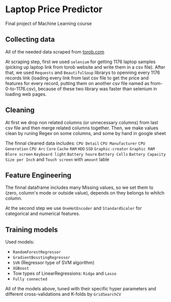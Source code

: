 # Laptop Price Predictor
Final project of Machine Learning course

## Collecting data
All of the needed data scraped from <a href="https://torob.com/search/?query=%D9%84%D9%BE%20%D8%AA%D8%A7%D9%BE&stock_status=new&available=true&category=99">torob.com</a>

At scraping step, first we used ```selenium``` for getting 1176 laptop samples (picking up laptop link from torob website and write them in a csv file). After that, we used ```Requests``` and ```BeautifulSoup``` librarys to openning every 1176 records link (loading every link from last csv file to get the price and features for every record, putting them on another csv file named as from-0-to-1176.csv), because of these two library was faster than selenium in loading web pages.

## Cleaning
At first we drop non related columns (or unnecessary columns) from last csv file and then merge related columns together. Then, we make values clean by runing Regex on some columns, and some by hand in google sheet


The finnal cleaned data includes: ```CPU Detail``` ```CPU Manufacturer``` ```CPU Generation``` ```CPU Arc``` ```Core``` ```Cache``` ```RAM``` ```HDD``` ```SSD``` ```Graphic-creator``` ```Graphic RAM``` ```Blore screen``` ```Keyboard light``` ```Battery houre``` ```Battery Cells``` ```Battery Capacity``` ```Size per Inch``` and ```Touch screen``` with ```amount``` lable


## Feature Engineering
The finnal dataframe includes many Missing values, so we set them to (zero, column's mode or outside value), depends on they belongs to whitch column.

At the second step we use ```OneHotEncoder``` and ```StandardScaler``` for categorical and numerical features.

## Training models
Used models:
* ```RandomForestRegressor```
* ```GradientBosstingRegressor```
* ```SVR``` (Regressor type of SVM algorithm)
* ```XGBoost```
* Tow types of LinearRegressions: `Ridge` and `Lasso`
* ```Fully connected```


All of the models above,  tuned with their specific hyper parameters and different cross-validations and K-folds by ```GridSearchCV```
